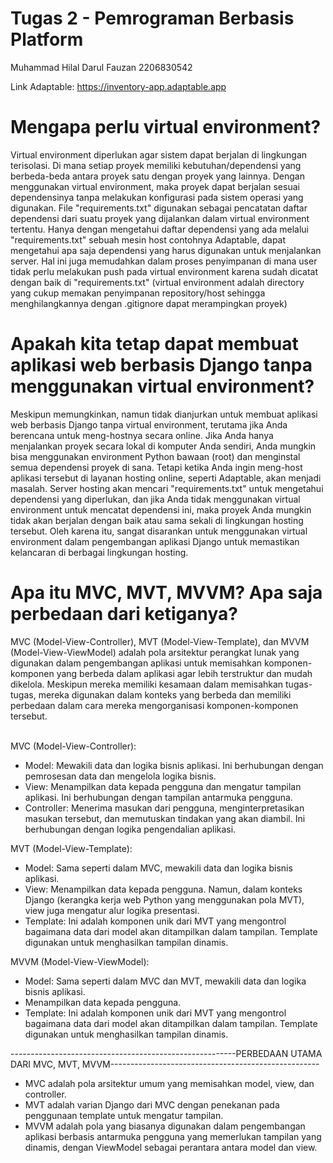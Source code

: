 <h1>Tugas 2 - Pemrograman Berbasis Platform</h1>

Muhammad Hilal Darul Fauzan
2206830542

Link Adaptable: https://inventory-app.adaptable.app

<h1>Mengapa perlu virtual environment?</h1>
Virtual environment diperlukan agar sistem dapat berjalan di lingkungan terisolasi. Di mana setiap proyek memiliki kebutuhan/dependensi yang berbeda-beda antara proyek satu dengan proyek yang lainnya. Dengan menggunakan virtual environment, maka proyek dapat berjalan sesuai dependensinya tanpa melakukan konfigurasi pada sistem operasi yang digunakan. File "requirements.txt" digunakan sebagai pencatatan daftar dependensi dari suatu proyek yang dijalankan dalam virtual environment tertentu. Hanya dengan mengetahui daftar dependensi yang ada melalui "requirements.txt" sebuah mesin host contohnya Adaptable, dapat mengetahui apa saja dependensi yang harus digunakan untuk menjalankan server. Hal ini juga memudahkan dalam proses penyimpanan di mana user tidak perlu melakukan push pada virtual environment karena sudah dicatat dengan baik di "requirements.txt" (virtual environment adalah directory yang cukup memakan penyimpanan repository/host sehingga menghilangkannya dengan .gitignore dapat merampingkan proyek)

<h1>Apakah kita tetap dapat membuat aplikasi web berbasis Django tanpa menggunakan virtual environment?</h1>
Meskipun memungkinkan, namun tidak dianjurkan untuk membuat aplikasi web berbasis Django tanpa virtual environment, terutama jika Anda berencana untuk meng-hostnya secara online. Jika Anda hanya menjalankan proyek secara lokal di komputer Anda sendiri, Anda mungkin bisa menggunakan environment Python bawaan (root) dan menginstal semua dependensi proyek di sana. Tetapi ketika Anda ingin meng-host aplikasi tersebut di layanan hosting online, seperti Adaptable, akan menjadi masalah. Server hosting akan mencari "requirements.txt" untuk mengetahui dependensi yang diperlukan, dan jika Anda tidak menggunakan virtual environment untuk mencatat dependensi ini, maka proyek Anda mungkin tidak akan berjalan dengan baik atau sama sekali di lingkungan hosting tersebut. Oleh karena itu, sangat disarankan untuk menggunakan virtual environment dalam pengembangan aplikasi Django untuk memastikan kelancaran di berbagai lingkungan hosting.

<h1>Apa itu MVC, MVT, MVVM? Apa saja perbedaan dari ketiganya?</h1>
MVC (Model-View-Controller), MVT (Model-View-Template), dan MVVM (Model-View-ViewModel) adalah pola arsitektur perangkat lunak yang digunakan dalam pengembangan aplikasi untuk memisahkan komponen-komponen yang berbeda dalam aplikasi agar lebih terstruktur dan mudah dikelola. Meskipun mereka memiliki kesamaan dalam memisahkan tugas-tugas, mereka digunakan dalam konteks yang berbeda dan memiliki perbedaan dalam cara mereka mengorganisasi komponen-komponen tersebut.
<br></br>

MVC (Model-View-Controller):
<ul>
  <li>Model: Mewakili data dan logika bisnis aplikasi. Ini berhubungan dengan pemrosesan data dan mengelola logika bisnis.</li>
  <li>View: Menampilkan data kepada pengguna dan mengatur tampilan aplikasi. Ini berhubungan dengan tampilan antarmuka pengguna.</li>
  <li>Controller: Menerima masukan dari pengguna, menginterpretasikan masukan tersebut, dan memutuskan tindakan yang akan diambil. Ini berhubungan dengan logika pengendalian aplikasi.</li>
</ul>
  
MVT (Model-View-Template):
<ul>
  <li>Model: Sama seperti dalam MVC, mewakili data dan logika bisnis aplikasi.</li>
  <li>View: Menampilkan data kepada pengguna. Namun, dalam konteks Django (kerangka kerja web Python yang menggunakan pola MVT), view juga mengatur alur logika presentasi.</li>
  <li>Template: Ini adalah komponen unik dari MVT yang mengontrol bagaimana data dari model akan ditampilkan dalam tampilan. Template digunakan untuk menghasilkan tampilan dinamis.</li>
</ul>

MVVM (Model-View-ViewModel):
<ul>
  <li>Model: Sama seperti dalam MVC dan MVT, mewakili data dan logika bisnis aplikasi.</li>
  <li>Menampilkan data kepada pengguna.</li>
  <li>Template: Ini adalah komponen unik dari MVT yang mengontrol bagaimana data dari model akan ditampilkan dalam tampilan. Template digunakan untuk menghasilkan tampilan dinamis.</li>
</ul>

--------------------------------------------------------PERBEDAAN UTAMA DARI MVC, MVT, MVVM----------------------------------------------------
<ul>
  <li>MVC adalah pola arsitektur umum yang memisahkan model, view, dan controller.</li>
  <li>MVT adalah varian Django dari MVC dengan penekanan pada penggunaan template untuk mengatur tampilan.</li>
  <li>MVVM adalah pola yang biasanya digunakan dalam pengembangan aplikasi berbasis antarmuka pengguna yang memerlukan tampilan yang dinamis, dengan ViewModel sebagai perantara antara model dan view.</li>
</ul>